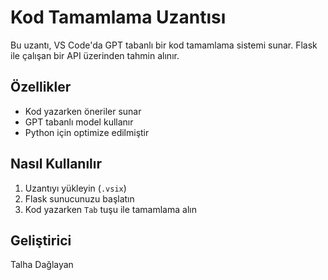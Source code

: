 # Kod Tamamlama Uzantısı

Bu uzantı, VS Code'da GPT tabanlı bir kod tamamlama sistemi sunar. Flask ile çalışan bir API üzerinden tahmin alınır.

## Özellikler

- Kod yazarken öneriler sunar
- GPT tabanlı model kullanır
- Python için optimize edilmiştir

## Nasıl Kullanılır

1. Uzantıyı yükleyin (`.vsix`)
2. Flask sunucunuzu başlatın
3. Kod yazarken `Tab` tuşu ile tamamlama alın

## Geliştirici

Talha Dağlayan

